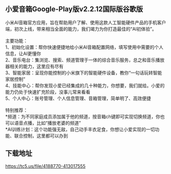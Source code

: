 ## 小爱音箱Google-Play版v2.2.12国际版谷歌版
小米AI音箱官方应用，旨在帮助用户了解、使用这款人工智能硬件产品的手机客户端，初次上线，带来相当全面的能力，我们竭力为你打造最佳的“AI初体验”。 <br> <br>主要功能： <br>1、初始化设置：帮你快速便捷地给小米AI音箱配置网络，填写使用中需要的个人信息，让AI更懂你 <br>2、音乐电台：集浏览、搜索、频道管理于一体的综合音乐服务，总之和音乐播放器相关的能力，这里应有尽有 <br>3、智能家居：呈现你能控制的小米旗下的智能硬件设备，教你“一句话玩转智能家居控制” <br>4、技能中心：帮你发现小爱已经集成的几十种能力，你想要，我们就给。小爱的能力仍处于快速扩充阶段，没事儿常来看看 <br>5、个人中心：账号管理、个人信息管理、音箱管理，简单明了、高效便捷 <br> <br>特别推荐： <br>*频道：为不同家庭成员添加属于他的频道，按音箱ch键即可实现切换频道，你也可以语音点播，比如“播放老婆的频道” <br>*AI训练计划：这个功能强无敌，自己动手丰衣足食，你想让小爱实现的一切功能、联合控制，这里都可以办到
## 下载地址
https://tc5.us/file/4188770-413017555